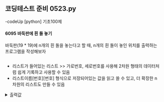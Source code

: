 ## 코딩테스트 준비 0523.py

-codeUp [python] 기초100제

#### 6095 바둑판에 흰 돌 놓기
바둑판(19 * 19)에 n개의 흰 돌을 놓는다고 할 때, n개의 흰 돌이 놓인 위치를 출력하는 프로그램을 작성해보자
```py

```
* 리스트가 들어있는 리스트 >> 가로번호, 세로번호를 사용해 2차원 형태의 데이터처럼 쉽게 기록하고 사용할 수 있음
* 리스트이름[번호][번호] 형식으로 저장되어있는 값을 읽고 쓸 수 있고, 더 확장한 n차원의 리스트도 만들 수 있음
<details><summary>출력값</summary>
  입력값 : 
  
  ```py
  
  ```
  
  </details>
